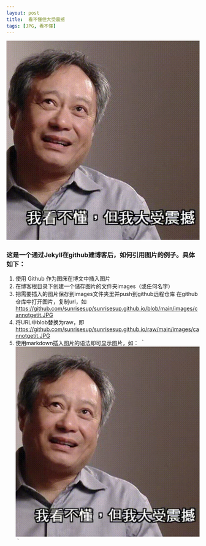 ```yaml
---
layout: post
title:  看不懂但大受震撼
tags: [JPG, 看不懂]
---
```


![img](https://github.com/sunrisesup/sunrisesup.github.io/raw/main/images/cannotgetit.JPG)

### 这是一个通过Jekyll在github建博客后，如何引用图片的例子。具体如下：
1. 使用 Github 作为图床在博文中插入图片
2. 在博客根目录下创建一个储存图片的文件夹images（或任何名字）
3. 把需要插入的图片保存到images文件夹里并push到github远程仓库
在github仓库中打开图片，复制url，如 https://github.com/sunrisesup/sunrisesup.github.io/blob/main/images/cannotgetit.JPG
4. 将URL中blob替换为raw，即 https://github.com/sunrisesup/sunrisesup.github.io/raw/main/images/cannotgetit.JPG
5. 使用markdown插入图片的语法即可显示图片，如：
    ｀![img](https://github.com/sunrisesup/sunrisesup.github.io/raw/main/images/cannotgetit.JPG)｀